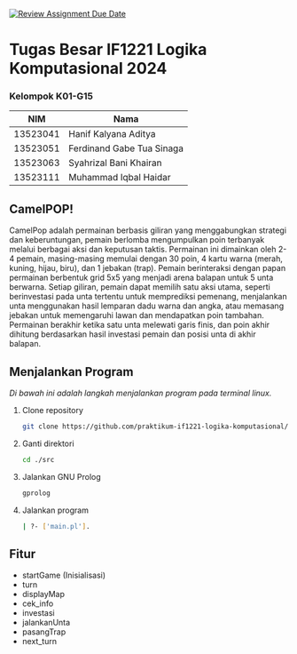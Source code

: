 [![Review Assignment Due Date](https://classroom.github.com/assets/deadline-readme-button-22041afd0340ce965d47ae6ef1cefeee28c7c493a6346c4f15d667ab976d596c.svg)](https://classroom.github.com/a/U1aIlUUU)

# Tugas Besar IF1221 Logika Komputasional 2024

### Kelompok K01-G15
| NIM      | Nama                      |
| -------- | ------------------------- |
| 13523041 | Hanif Kalyana Aditya      |
| 13523051 | Ferdinand Gabe Tua Sinaga |
| 13523063 | Syahrizal Bani Khairan    |
| 13523111 | Muhammad Iqbal Haidar     |

## CamelPOP!
CamelPop adalah permainan berbasis giliran yang menggabungkan strategi dan keberuntungan, pemain berlomba mengumpulkan poin terbanyak melalui berbagai aksi dan keputusan taktis. Permainan ini dimainkan oleh 2-4 pemain, masing-masing memulai dengan 30 poin, 4 kartu warna (merah, kuning, hijau, biru), dan 1 jebakan (trap). Pemain berinteraksi dengan papan permainan berbentuk grid 5x5 yang menjadi arena balapan untuk 5 unta berwarna. Setiap giliran, pemain dapat memilih satu aksi utama, seperti berinvestasi pada unta tertentu untuk memprediksi pemenang, menjalankan unta menggunakan hasil lemparan dadu warna dan angka, atau memasang jebakan untuk memengaruhi lawan dan mendapatkan poin tambahan. Permainan berakhir ketika satu unta melewati garis finis, dan poin akhir dihitung berdasarkan hasil investasi pemain dan posisi unta di akhir balapan.


## Menjalankan Program

_Di bawah ini adalah langkah menjalankan program pada terminal linux._
1. Clone repository
   ```sh
   git clone https://github.com/praktikum-if1221-logika-komputasional/praktikum-if1221-logika-komputasional-keos.git
   ```
2. Ganti direktori
   ```sh
   cd ./src
   ```
3. Jalankan GNU Prolog
   ```sh
   gprolog
   ```
4. Jalankan program
   ```sh
   | ?- ['main.pl'].
   ```
   
## Fitur

* startGame (Inisialisasi)
* turn
* displayMap
* cek_info
* investasi
* jalankanUnta
* pasangTrap
* next_turn
